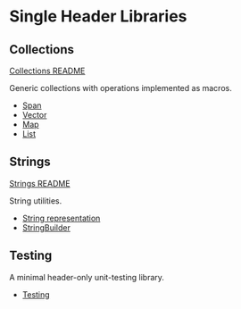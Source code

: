 # Single Header Libraries

## Collections

[Collections README](collections/README.MD)

Generic collections with operations implemented as macros.

* [Span](collections/README.MD#span)
* [Vector](collections/README.MD#vector)
* [Map](collections/README.MD#map)
* [List](collections/README.MD#list)

## Strings

[Strings README](strings/README.MD)

String utilities.

* [String representation](strings/README.MD#c-style-string-representation)
* [StringBuilder](strings/README.MD#string-builder)

## Testing

A minimal header-only unit-testing library.

* [Testing](testing/README.MD)
